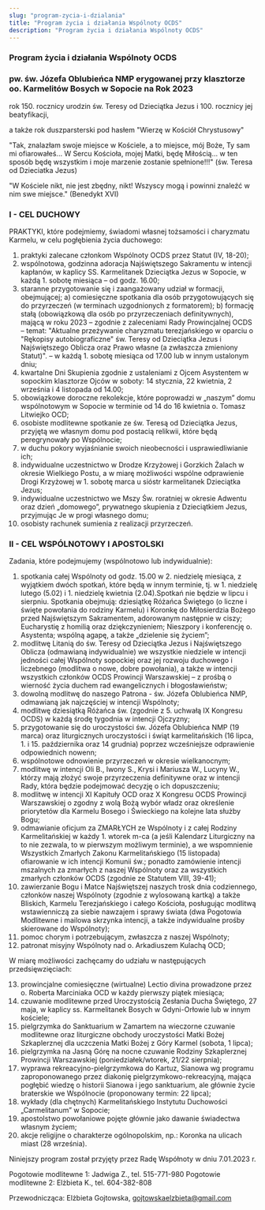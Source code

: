```yaml
---
slug: "program-zycia-i-dzialania"
title: "Program życia i działania Wspólnoty OCDS"
description: "Program życia i działania Wspólnoty OCDS"
---
```


### Program życia i działania Wspólnoty OCDS
### pw. św. Józefa Oblubieńca NMP erygowanej przy klasztorze oo. Karmelitów Bosych w Sopocie na Rok 2023

rok 150. rocznicy urodzin św. Teresy od Dzieciątka Jezus i 100. rocznicy jej beatyfikacji,

a także rok duszparsterski pod hasłem "Wierzę w Kościół Chrystusowy"



"Tak, znalazłam swoje miejsce w Kościele, a to miejsce, mój Boże, Ty sam mi ofiarowałeś... W Sercu Kościoła, mojej Matki, będę Miłością... w ten sposób będę wszystkim i moje marzenie zostanie spełnione!!!"
(św. Teresa od Dzieciatka Jezus)

"W Kościele nikt, nie jest zbędny, nikt! Wszyscy mogą i powinni znaleźć w nim swe miejsce."
                                                                                         (Benedykt XVI)
                                                                                         
### I - CEL DUCHOWY
PRAKTYKI, które podejmiemy, świadomi własnej tożsamości i charyzmatu Karmelu, w celu pogłębienia życia duchowego:

1. praktyki zalecane członkom Wspólnoty OCDS przez Statut (IV, 18-20); 
2. wspólnotowa, godzinna adoracja Najświętszego Sakramentu w intencji kapłanów, w kaplicy SS. Karmelitanek Dzieciątka Jezus w Sopocie, w każdą 1. sobotę miesiąca – od godz. 16.00; 
3. staranne przygotowanie się i zaangażowany udział w formacji, obejmującej;
 a) comiesięczne spotkania dla osób przygotowujących się do przyrzeczeń (w terminach uzgodnionych z formatorem);
 b) formację stałą (obowiązkową dla osób po przyrzeczeniach definitywnych), mającą w roku 2023 – zgodnie z zaleceniami Rady Prowincjalnej OCDS – temat:  "Aktualne przeżywanie charyzmatu terezjańskiego w oparciu o "Rękopisy autobiograficzne" św. Teresy od Dzieciątka Jezus i Najświętszego Oblicza oraz Prawo własne (a zwłaszcza zmieniony Statut)".  – w każdą 1. sobotę miesiąca od 17.00 lub w innym ustalonym dniu;
4. kwartalne Dni Skupienia zgodnie z ustaleniami z Ojcem Asystentem w sopockim klasztorze Ojców w soboty: 14 stycznia, 22 kwietnia, 2 września i 4 listopada od 14.00;
5. obowiązkowe doroczne rekolekcje, które poprowadzi  w „naszym” domu wspólnotowym w Sopocie w terminie od 14 do 16 kwietnia o. Tomasz Litwiejko OCD;
6. osobiste modlitewne spotkanie ze św. Teresą od Dzieciątka Jezus, przyjętą we własnym domu pod postacią relikwii, które będą peregrynowały po Wspólnocie;
7. w duchu pokory wyjaśnianie swoich nieobecności i usprawiedliwianie ich;
8. indywidualne uczestnictwo w Drodze Krzyżowej i Gorzkich Żalach w okresie Wielkiego Postu, a w miarę możliwości wspólne odprawienie Drogi Krzyżowej w 1. sobotę marca u sióstr karmelitanek Dzieciątka Jezus;
9. indywidualne uczestnictwo we Mszy Św. roratniej w okresie Adwentu oraz dzień „domowego”, prywatnego skupienia z Dzieciątkiem Jezus, przyjmując Je w progi własnego domu;
10. osobisty rachunek sumienia z realizacji przyrzeczeń.

### II - CEL WSPÓLNOTOWY I APOSTOLSKI
Zadania, które podejmujemy (wspólnotowo lub indywidualnie):

1. spotkania całej Wspólnoty od godz. 15.00 w  2. niedzielę miesiąca, z wyjątkiem  dwóch spotkań, które będą w innym terminie, tj. w 1. niedzielę lutego (5.02) i 1. niedzielę kwietnia (2.04).Spotkań nie będzie w lipcu i sierpniu. Spotkania obejmują: dziesiątkę Różańca Świętego (o liczne i święte powołania do rodziny Karmelu) i Koronkę do Miłosierdzia Bożego przed Najświętszym Sakramentem, adorowanym następnie w ciszy; Eucharystię z homilią oraz dziękczynieniem; Nieszpory i  konferencję o. Asystenta; wspólną agapę, a także „dzielenie się życiem”; 
2. modlitwę Litanią do św. Teresy od Dzieciątka Jezus i Najświętszego Oblicza (odmawianą indywidualnie) we wszystkie niedziele w intencji jedności całej Wspólnoty sopockiej oraz jej rozwoju duchowego i liczebnego (modlitwa o nowe, dobre powołania), a także  w intencji wszystkich członków OCDS Prowincji Warszawskiej – z prośbą o wierność życia duchem rad ewangelicznych i błogosławieństw; 
3. dowolną modlitwę do naszego Patrona - św. Józefa Oblubieńca NMP, odmawianą jak najczęściej w intencji  Wspólnoty;
4. modlitwę dziesiątką Różańca św. (zgodnie z 5. uchwałą IX Kongresu OCDS) w każdą środę tygodnia w intencji Ojczyzny;
5. przygotowanie się  do uroczystości św. Józefa Oblubieńca NMP (19 marca) oraz liturgicznych uroczystości i świąt karmelitańskich (16 lipca, 1. i 15. października oraz 14 grudnia)  poprzez wcześniejsze odprawienie odpowiednich nowenn;
6. wspólnotowe odnowienie przyrzeczeń w okresie wielkanocnym;
7. modlitwę w intencji  Oli B., Iwony S., Krysi i Mariusza W., Lucyny W., którzy mają  złożyć swoje przyrzeczenia definitywne oraz w intencji Rady, która będzie podejmować decyzję o ich dopuszczeniu;
8. modlitwę w intencji XI Kapituły OCD oraz X Kongresu OCDS Prowincji Warszawskiej o zgodny z wolą Bożą wybór władz oraz określenie priorytetów dla Karmelu Bosego i Świeckiego na kolejne lata służby Bogu;
9. odmawianie oficjum za ZMARŁYCH ze Wspólnoty i z całej Rodziny Karmelitańskiej w każdy 1. wtorek m-ca (a jeśli Kalendarz Liturgiczny na to nie zezwala, to w pierwszym możliwym terminie), a we wspomnienie Wszystkich Zmarłych Zakonu Karmelitańskiego (15 listopada) ofiarowanie w ich intencji Komunii św.; ponadto zamówienie intencji mszalnych za zmarłych z naszej Wspólnoty oraz za wszystkich zmarłych członków OCDS (zgodnie ze Statutem VIII, 39-41);
10. zawierzanie Bogu i Matce Najświętszej naszych trosk dnia codziennego,  członków naszej  Wspólnoty (zgodnie z wylosowaną kartką) a także Bliskich, Karmelu Terezjańskiego i całego Kościoła, posługując modlitwą wstawienniczą za siebie nawzajem i sprawy świata (dwa Pogotowia Modlitewne i mailowa skrzynka intencji, a także indywidualne prośby skierowane do Wspólnoty);
11. pomoc chorym i potrzebującym, zwłaszcza z naszej Wspólnoty;
12. patronat misyjny Wspólnoty nad o. Arkadiuszem Kulachą OCD;


W miarę możliwości zachęcamy do udziału w następujących przedsięwzięciach: 


13. prowincjalne comiesięczne (wirtualne) Lectio divina prowadzone przez o. Roberta Marciniaka OCD w każdy pierwszy piątek miesiąca;
14. czuwanie modlitewne przed Uroczystością Zesłania Ducha Świętego, 27 maja, w kaplicy ss. Karmelitanek Bosych w Gdyni-Orłowie lub w innym kościele;
15. pielgrzymka do Sanktuarium w Zamartem na wieczorne czuwanie modlitewne oraz liturgiczne obchody uroczystości Matki Bożej Szkaplerznej dla uczczenia Matki Bożej z Góry Karmel (sobota, 1 lipca);
16. pielgrzymka na Jasną Górę na nocne czuwanie Rodziny Szkaplerznej Prowincji Warszawskiej (poniedziałek/wtorek, 21/22 sierpnia);
17. wyprawa rekreacyjno-pielgrzymkowa do Kartuz, Sianowa wg programu zaproponowanego przez diakonię pielgrzymkowo-rekreacyjną, mająca pogłębić wiedzę o historii Sianowa i jego sanktuarium, ale głównie życie braterskie we Wspólnocie (proponowany termin: 22 lipca);
18.  wykłady (dla chętnych) Karmelitańskiego Instytutu Duchowości „Carmelitanum” w Sopocie;
19. apostolstwo powołaniowe pojęte głównie jako dawanie świadectwa własnym życiem;
20. akcje religijne o charakterze ogólnopolskim, np.: Koronka na ulicach miast (28 września).

Niniejszy program został przyjęty przez Radę Współnoty w dniu 7.01.2023 r.

Pogotowie modlitewne 1: Jadwiga Z., tel. 515-771-980
Pogotowie modlitewne 2: Elżbieta K., tel. 604-382-808

Przewodnicząca: Elżbieta Gojtowska, gojtowskaelzbieta@gmail.com


